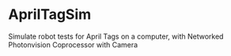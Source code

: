 # AprilTagSim
Simulate robot tests for April Tags on a computer, with Networked Photonvision Coprocessor with Camera
